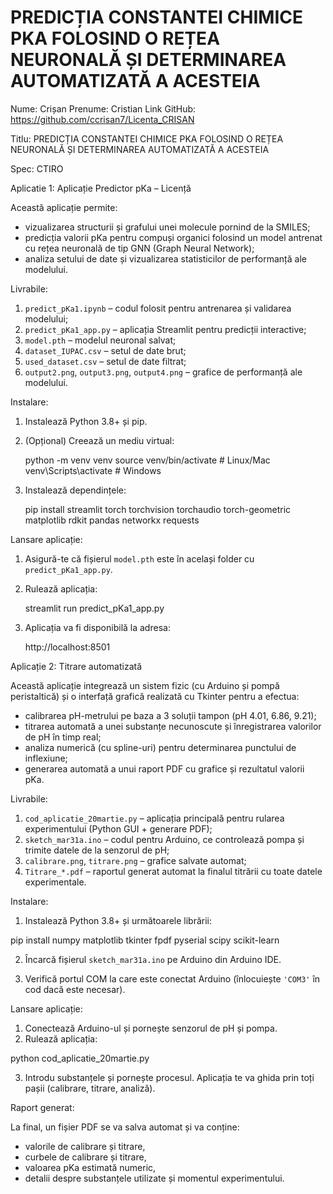 # PREDICȚIA CONSTANTEI CHIMICE PKA FOLOSIND O REȚEA NEURONALĂ ȘI DETERMINAREA AUTOMATIZATĂ A ACESTEIA

Nume: Crișan
Prenume: Cristian
Link GitHub: https://github.com/ccrisan7/Licenta_CRISAN

Titlu: PREDICȚIA CONSTANTEI CHIMICE PKA FOLOSIND O REȚEA NEURONALĂ ȘI DETERMINAREA AUTOMATIZATĂ A ACESTEIA

Spec: CTIRO

Aplicatie 1: Aplicație Predictor pKa – Licență

Această aplicație permite:
- vizualizarea structurii și grafului unei molecule pornind de la SMILES;
- predicția valorii pKa pentru compuși organici folosind un model antrenat cu rețea neuronală de tip GNN (Graph Neural Network);
- analiza setului de date și vizualizarea statisticilor de performanță ale modelului.

Livrabile:

1. `predict_pKa1.ipynb` – codul folosit pentru antrenarea și validarea modelului;
2. `predict_pKa1_app.py` – aplicația Streamlit pentru predicții interactive;
3. `model.pth` – modelul neuronal salvat;
4. `dataset_IUPAC.csv` – setul de date brut;
5. `used_dataset.csv` – setul de date filtrat;
6. `output2.png`, `output3.png`, `output4.png` – grafice de performanță ale modelului.

Instalare:

1. Instalează Python 3.8+ și pip.
2. (Opțional) Creează un mediu virtual:

   python -m venv venv
   source venv/bin/activate  # Linux/Mac
   venv\Scripts\activate   # Windows

3. Instalează dependințele:

   pip install streamlit torch torchvision torchaudio torch-geometric matplotlib rdkit pandas networkx requests

Lansare aplicație:

1. Asigură-te că fișierul `model.pth` este în același folder cu `predict_pKa1_app.py`.
2. Rulează aplicația:

   streamlit run predict_pKa1_app.py

3. Aplicația va fi disponibilă la adresa:

   http://localhost:8501



Aplicație 2: Titrare automatizată

Această aplicație integrează un sistem fizic (cu Arduino și pompă peristaltică) și o interfață grafică realizată cu Tkinter pentru a efectua:
- calibrarea pH-metrului pe baza a 3 soluții tampon (pH 4.01, 6.86, 9.21);
- titrarea automată a unei substanțe necunoscute și înregistrarea valorilor de pH în timp real;
- analiza numerică (cu spline-uri) pentru determinarea punctului de inflexiune;
- generarea automată a unui raport PDF cu grafice și rezultatul valorii pKa.

Livrabile:

1. `cod_aplicatie_20martie.py` – aplicația principală pentru rularea experimentului (Python GUI + generare PDF);
2. `sketch_mar31a.ino` – codul pentru Arduino, ce controlează pompa și trimite datele de la senzorul de pH;
3. `calibrare.png`, `titrare.png` – grafice salvate automat;
4. `Titrare_*.pdf` – raportul generat automat la finalul titrării cu toate datele experimentale.

Instalare:

1. Instalează Python 3.8+ și următoarele librării:

pip install numpy matplotlib tkinter fpdf pyserial scipy scikit-learn

2. Încarcă fișierul `sketch_mar31a.ino` pe Arduino din Arduino IDE.

3. Verifică portul COM la care este conectat Arduino (înlocuiește `'COM3'` în cod dacă este necesar).

Lansare aplicație:

1. Conectează Arduino-ul și pornește senzorul de pH și pompa.
2. Rulează aplicația:

python cod_aplicatie_20martie.py

3. Introdu substanțele și pornește procesul. Aplicația te va ghida prin toți pașii (calibrare, titrare, analiză).

Raport generat:

La final, un fișier PDF se va salva automat și va conține:
- valorile de calibrare și titrare,
- curbele de calibrare și titrare,
- valoarea pKa estimată numeric,
- detalii despre substanțele utilizate și momentul experimentului.
